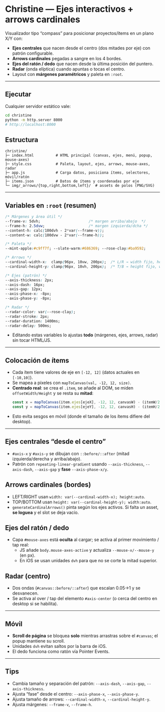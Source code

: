 # Christine — Ejes interactivos + arrows cardinales

Visualizador tipo “compass” para posicionar proyectos/ítems en un plano X/Y con:
- **Ejes centrales** que nacen desde el centro (dos mitades por eje) con patrón configurable.
- **Arrows cardinales** pegadas a sangre en los 4 bordes.
- **Ejes del ratón / dedo** que nacen desde la última posición del puntero.
- **Radar** (onda elíptica) cuando apuntas o tocas el centro.
- Layout con **márgenes paramétricos** y paleta en `:root`.

---

## Ejecutar
Cualquier servidor estático vale:
```bash
cd christine
python -m http.server 8000
# http://localhost:8000
```

## Estructura
```
christine/
├─ index.html          # HTML principal (canvas, ejes, menú, popup, mouse-axes)
├─ style.css           # Paleta, layout, ejes, arrows, mouse-axes, radar
├─ app.js              # Carga datos, posiciona ítems, selectores, móvil/ratón
├─ items.json          # Datos de ítems y coordenadas por eje
└─ img/_arrows/{top,right,bottom,left}/  # assets de polos (PNG/SVG)
```

---

## Variables en `:root` (resumen)
```css
/* Márgenes y área útil */
--frame-v: 5dvh;                      /* margen arriba/abajo  */
--frame-h: 2.5dvw;                    /* margen izquierda/dcha */
--content-h: calc(100dvh - 2*var(--frame-v));
--content-w: calc(100dvw - 2*var(--frame-h));

/* Paleta */
--mint-apple:#c9ff7f; --slate-warm:#686369; --rose-clay:#ba9592;

/* Arrows */
--cardinal-width-x:  clamp(96px, 10vw, 200px);  /* L/R → width fijo, height auto */
--cardinal-height-y: clamp(96px, 10vh, 200px);  /* T/B → height fijo, width auto */

/* Ejes (patrón) */
--axis-thickness: 2px;
--axis-dash: 16px;
--axis-gap: 12px;
--axis-phase-x: -8px;
--axis-phase-y: -8px;

/* Radar */
--radar-color: var(--rose-clay);
--radar-stroke: 2px;
--radar-duration: 1400ms;
--radar-delay: 500ms;
```
- Editando estas variables lo ajustas **todo** (márgenes, ejes, arrows, radar) sin tocar HTML/JS.

---

## Colocación de ítems
- Cada ítem tiene valores de eje en `[-12, 12]` (datos actuales en `[-10,10]`).
- Se mapea a píxeles con `mapToCanvas(val, -12, 12, size)`.
- **Centrado real**: se crea el `.item`, se añade al DOM, se miden `offsetWidth/Height` y se resta su **mitad**:
  ```js
  const x = mapToCanvas(item.ejes[ejeX], -12, 12, canvasW) - (itemW/2);
  const y = mapToCanvas(item.ejes[ejeY], -12, 12, canvasH) - (itemH/2);
  ```
- Esto evita sesgos en móvil (donde el tamaño de los ítems difiere del desktop).

---

## Ejes centrales “desde el centro”
- `#axis-x` y `#axis-y` se dibujan con `::before/::after` (mitad izquierda/derecha y arriba/abajo).
- Patrón con `repeating-linear-gradient` usando `--axis-thickness`, `--axis-dash`, `--axis-gap` y **fase** `--axis-phase-x/y`.

## Arrows cardinales (bordes)
- LEFT/RIGHT usan `width: var(--cardinal-width-x); height:auto`.
- TOP/BOTTOM usan `height: var(--cardinal-height-y); width:auto`.
- `generateCardinalArrows()` pinta según los ejes activos. Si falta un asset, **se loguea** y el slot se deja vacío.

## Ejes del ratón / dedo
- Capa `#mouse-axes` está **oculta** al cargar; se activa al primer movimiento / tap real:
  - JS añade `body.mouse-axes-active` y actualiza `--mouse-x/--mouse-y` (en px).
  - En iOS se usan unidades `dvh` para que no se corte la mitad superior.

## Radar (centro)
- Dos ondas (`#canvas::before/::after`) que escalan 0.05→1 y se desvanecen.
- Se activa al over / tap del elemento `#axis-center` (o cerca del centro en desktop si se habilita).

---

## Móvil
- **Scroll de página** se bloquea **solo** mientras arrastras sobre el `#canvas`; el popup mantiene su scroll.
- Unidades `dvh` evitan saltos por la barra de iOS.
- El dedo funciona como ratón vía Pointer Events.

---

## Tips
- Cambia tamaño y separación del patrón: `--axis-dash`, `--axis-gap`, `--axis-thickness`.
- Ajusta “fase” desde el centro: `--axis-phase-x`, `--axis-phase-y`.
- Ajusta tamaño de arrows: `--cardinal-width-x`, `--cardinal-height-y`.
- Ajusta márgenes: `--frame-v`, `--frame-h`.